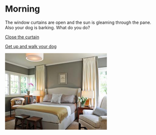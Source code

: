 # Morning

The window curtains are open and the sun is gleaming through the pane. Also your dog is barking. What do you do? 

[Close the curtain](situations/closeCurtain.md)

[Get up and walk your dog](situations/walkDog.md)

![bedroom](situations/bedroom.png)